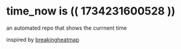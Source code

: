 # time_now is (( 1734231600528 ))

an automated repo that shows the currnent time

inspired by [breakingheatmap](https://github.com/breakingheatmap/breakingheatmap)